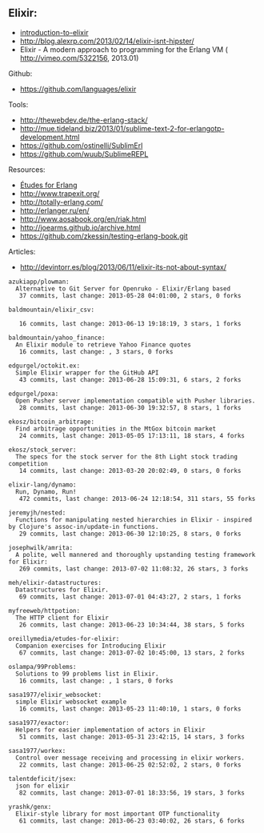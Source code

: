 ## Elixir:
- [introduction-to-elixir](http://alanpeabody.com/presentations/introduction-to-elixir/)
- http://blog.alexrp.com/2013/02/14/elixir-isnt-hipster/
- Elixir - A modern approach to programming for the Erlang VM ( http://vimeo.com/5322156, 2013.01)

Github:
  - https://github.com/languages/elixir


Tools:
  - http://thewebdev.de/the-erlang-stack/
  - http://mue.tideland.biz/2013/01/sublime-text-2-for-erlangotp-development.html
  - https://github.com/ostinelli/SublimErl
  - https://github.com/wuub/SublimeREPL

Resources:
  - [Études for Erlang](http://chimera.labs.oreilly.com/books/1234000000726/index.html)
  - http://www.trapexit.org/
  - http://totally-erlang.com/
  - http://erlanger.ru/en/
  - http://www.aosabook.org/en/riak.html
  - http://joearms.github.io/archive.html
  - https://github.com/zkessin/testing-erlang-book.git


Articles:
  - http://devintorr.es/blog/2013/06/11/elixir-its-not-about-syntax/

<!-- PROJECTS_LIST_START -->
    azukiapp/plowman:
      Alternative to Git Server for Openruko - Elixir/Erlang based
       37 commits, last change: 2013-05-28 04:01:00, 2 stars, 0 forks

    baldmountain/elixir_csv:

       16 commits, last change: 2013-06-13 19:18:19, 3 stars, 1 forks

    baldmountain/yahoo_finance:
      An Elixir module to retrieve Yahoo Finance quotes
       16 commits, last change: , 3 stars, 0 forks

    edgurgel/octokit.ex:
      Simple Elixir wrapper for the GitHub API
       43 commits, last change: 2013-06-28 15:09:31, 6 stars, 2 forks

    edgurgel/poxa:
      Open Pusher server implementation compatible with Pusher libraries.
       28 commits, last change: 2013-06-30 19:32:57, 8 stars, 1 forks

    ekosz/bitcoin_arbitrage:
      Find arbitrage opportunities in the MtGox bitcoin market
       24 commits, last change: 2013-05-05 17:13:11, 18 stars, 4 forks

    ekosz/stock_server:
      The specs for the stock server for the 8th Light stock trading competition
       14 commits, last change: 2013-03-20 20:02:49, 0 stars, 0 forks

    elixir-lang/dynamo:
      Run, Dynamo, Run!
       472 commits, last change: 2013-06-24 12:18:54, 311 stars, 55 forks

    jeremyjh/nested:
      Functions for manipulating nested hierarchies in Elixir - inspired by Clojure's assoc-in/update-in functions.
       29 commits, last change: 2013-06-30 12:10:25, 8 stars, 0 forks

    josephwilk/amrita:
      A polite, well mannered and thoroughly upstanding testing framework for Elixir:
       269 commits, last change: 2013-07-02 11:08:32, 26 stars, 3 forks

    meh/elixir-datastructures:
      Datastructures for Elixir.
       69 commits, last change: 2013-07-01 04:43:27, 2 stars, 1 forks

    myfreeweb/httpotion:
      The HTTP client for Elixir
       26 commits, last change: 2013-06-23 10:34:44, 38 stars, 5 forks

    oreillymedia/etudes-for-elixir:
      Companion exercises for Introducing Elixir
       67 commits, last change: 2013-07-02 10:45:00, 13 stars, 2 forks

    oslampa/99Problems:
      Solutions to 99 problems list in Elixir.
       16 commits, last change: , 1 stars, 0 forks

    sasa1977/elixir_websocket:
      simple Elixir websocket example
       16 commits, last change: 2013-05-23 11:40:10, 1 stars, 0 forks

    sasa1977/exactor:
      Helpers for easier implementation of actors in Elixir
       51 commits, last change: 2013-05-31 23:42:15, 14 stars, 3 forks

    sasa1977/workex:
      Control over message receiving and processing in elixir workers.
       22 commits, last change: 2013-06-25 02:52:02, 2 stars, 0 forks

    talentdeficit/jsex:
      json for elixir
       82 commits, last change: 2013-07-01 18:33:56, 19 stars, 3 forks

    yrashk/genx:
      Elixir-style library for most important OTP functionality
       61 commits, last change: 2013-06-23 03:40:02, 26 stars, 6 forks
<!-- PROJECTS_LIST_END -->
